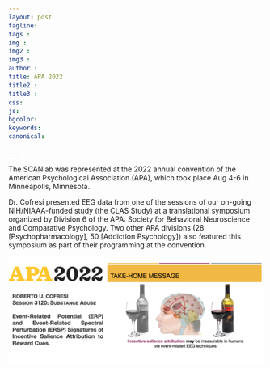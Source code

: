 ```yaml
---
layout: post
tagline: 
tags : 
img : 
img2 :
img3 : 
author : 
title: APA 2022
title2 : 
title3 : 
css: 
js: 
bgcolor: 
keywords: 
canonical:

---
```




The SCANlab was represented at the 2022 annual convention of the American Psychological Association (APA), which took place Aug 4-6 in Minneapolis, Minnesota. <!--readmore-->

Dr. Cofresí presented EEG data from one of the sessions of our on-going NIH/NIAAA-funded study (the CLAS Study) at a translational symposium organized by Division 6 of the APA: Society for Behavioral Neuroscience and Comparative Psychology. Two other APA divisions  (28 [Psychopharmacology], 50 [Addiction Psychology]) also featured this symposium as part of their programming at the convention. 

![APA2022](/assets/images/news/APA2022.png)